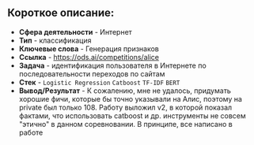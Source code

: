 ## Короткое описание:
* **Сфера деятельности** - Интернет
* **Тип** - классификация
* **Ключевые слова** - Генерация признаков
* **Ссылка** - https://ods.ai/competitions/alice
* **Задача** - идентификация пользователя в Интернете по последовательности переходов по сайтам
* **Стек** - `Logistic Regression` `Catboost` `TF-IDF` `BERT`
* **Вывод/Результат** - К сожалению, мне не удалось, придумать хорошие фичи, которые бы точно указывали на Алис, поэтому на private был только 108. Работу выложил v2, в которой показал фактами, что использовать catboost и др. инструменты не совсем "этично" в данном соревновании. В принципе, все написано в работе
